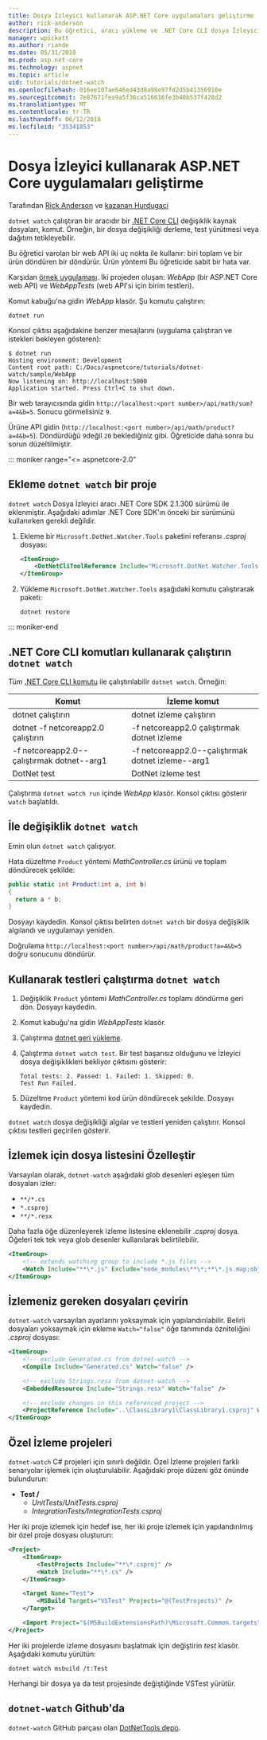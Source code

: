 ```yaml
---
title: Dosya İzleyici kullanarak ASP.NET Core uygulamaları geliştirme
author: rick-anderson
description: Bu öğretici, aracı yükleme ve .NET Core CLI dosya İzleyici (dotnet izleme) bir ASP.NET Core uygulamada kullanma gösterilmektedir.
manager: wpickett
ms.author: riande
ms.date: 05/31/2018
ms.prod: asp.net-core
ms.technology: aspnet
ms.topic: article
uid: tutorials/dotnet-watch
ms.openlocfilehash: 016ee107ae646ed43d8a98e97fd2d5b41356910e
ms.sourcegitcommit: 7e87671fea9a5f36ca516616fe3b40b537f428d2
ms.translationtype: MT
ms.contentlocale: tr-TR
ms.lasthandoff: 06/12/2018
ms.locfileid: "35341853"
---
```

# <a name="develop-aspnet-core-apps-using-a-file-watcher"></a>Dosya İzleyici kullanarak ASP.NET Core uygulamaları geliştirme

Tarafından [Rick Anderson](https://twitter.com/RickAndMSFT) ve [kazanan Hurdugaci](https://twitter.com/victorhurdugaci)

`dotnet watch` çalıştıran bir aracıdır bir [.NET Core CLI](/dotnet/core/tools) değişiklik kaynak dosyaları, komut. Örneğin, bir dosya değişikliği derleme, test yürütmesi veya dağıtım tetikleyebilir.

Bu öğretici varolan bir web API iki uç nokta ile kullanır: biri toplam ve bir ürün döndüren bir döndürür. Ürün yöntemi Bu öğreticide sabit bir hata var.

Karşıdan [örnek uygulaması](https://github.com/aspnet/Docs/tree/master/aspnetcore/tutorials/dotnet-watch/sample). İki projeden oluşan: *WebApp* (bir ASP.NET Core web API) ve *WebAppTests* (web API'si için birim testleri).

Komut kabuğu'na gidin *WebApp* klasör. Şu komutu çalıştırın:

```console
dotnet run
```

Konsol çıktısı aşağıdakine benzer mesajlarını (uygulama çalıştıran ve istekleri bekleyen gösteren):

```console
$ dotnet run
Hosting environment: Development
Content root path: C:/Docs/aspnetcore/tutorials/dotnet-watch/sample/WebApp
Now listening on: http://localhost:5000
Application started. Press Ctrl+C to shut down.
```

Bir web tarayıcısında gidin `http://localhost:<port number>/api/math/sum?a=4&b=5`. Sonucu görmelisiniz `9`.

Ürüne API gidin (`http://localhost:<port number>/api/math/product?a=4&b=5`). Döndürdüğü `9`değil `20` beklediğiniz gibi. Öğreticide daha sonra bu sorun düzeltilmiştir.

::: moniker range="<= aspnetcore-2.0"

## <a name="add-dotnet-watch-to-a-project"></a>Ekleme `dotnet watch` bir proje

`dotnet watch` Dosya İzleyici aracı .NET Core SDK 2.1.300 sürümü ile eklenmiştir. Aşağıdaki adımlar .NET Core SDK'ın önceki bir sürümünü kullanırken gerekli değildir.

1. Ekleme bir `Microsoft.DotNet.Watcher.Tools` paketini referansı *.csproj* dosyası:

    ```xml
    <ItemGroup>
        <DotNetCliToolReference Include="Microsoft.DotNet.Watcher.Tools" Version="2.0.0" />
    </ItemGroup>
    ```

1. Yükleme `Microsoft.DotNet.Watcher.Tools` aşağıdaki komutu çalıştırarak paketi:

    ```console
    dotnet restore
    ```

::: moniker-end

## <a name="run-net-core-cli-commands-using-dotnet-watch"></a>.NET Core CLI komutları kullanarak çalıştırın `dotnet watch`

Tüm [.NET Core CLI komutu](/dotnet/core/tools#cli-commands) ile çalıştırılabilir `dotnet watch`. Örneğin:

| Komut | İzleme komut |
| ---- | ----- |
| dotnet çalıştırın | dotnet izleme çalıştırın |
| dotnet -f netcoreapp2.0 çalıştırın | -f netcoreapp2.0 çalıştırmak dotnet izleme |
| -f netcoreapp2.0--çalıştırmak dotnet--arg1 | -f netcoreapp2.0--çalıştırmak dotnet izleme--arg1 |
| DotNet test | DotNet izleme test |

Çalıştırma `dotnet watch run` içinde *WebApp* klasör. Konsol çıktısı gösterir `watch` başlatıldı.

## <a name="make-changes-with-dotnet-watch"></a>İle değişiklik `dotnet watch`

Emin olun `dotnet watch` çalışıyor.

Hata düzeltme `Product` yöntemi *MathController.cs* ürünü ve toplam döndürecek şekilde:

```csharp
public static int Product(int a, int b)
{
  return a * b;
}
```

Dosyayı kaydedin. Konsol çıktısı belirten `dotnet watch` bir dosya değişiklik algılandı ve uygulamayı yeniden.

Doğrulama `http://localhost:<port number>/api/math/product?a=4&b=5` doğru sonucunu döndürür.

## <a name="run-tests-using-dotnet-watch"></a>Kullanarak testleri çalıştırma `dotnet watch`

1. Değişiklik `Product` yöntemi *MathController.cs* toplamı döndürme geri dön. Dosyayı kaydedin.
1. Komut kabuğu'na gidin *WebAppTests* klasör.
1. Çalıştırma [dotnet geri yükleme](/dotnet/core/tools/dotnet-restore).
1. Çalıştırma `dotnet watch test`. Bir test başarısız olduğunu ve İzleyici dosya değişiklikleri bekliyor çıktısını gösterir:

     ```console
     Total tests: 2. Passed: 1. Failed: 1. Skipped: 0.
     Test Run Failed.
     ```

1. Düzeltme `Product` yöntemi kod ürün döndürecek şekilde. Dosyayı kaydedin.

`dotnet watch` dosya değişikliği algılar ve testleri yeniden çalıştırır. Konsol çıktısı testleri geçirilen gösterir.

## <a name="customize-files-list-to-watch"></a>İzlemek için dosya listesini Özelleştir

Varsayılan olarak, `dotnet-watch` aşağıdaki glob desenleri eşleşen tüm dosyaları izler:

* `**/*.cs`
* `*.csproj`
* `**/*.resx`

Daha fazla öğe düzenleyerek izleme listesine eklenebilir *.csproj* dosya. Öğeleri tek tek veya glob desenler kullanılarak belirtilebilir.

```xml
<ItemGroup>
    <!-- extends watching group to include *.js files -->
    <Watch Include="**\*.js" Exclude="node_modules\**\*;**\*.js.map;obj\**\*;bin\**\*" />
</ItemGroup>
```

## <a name="opt-out-of-files-to-be-watched"></a>İzlemeniz gereken dosyaları çevirin

`dotnet-watch` varsayılan ayarlarını yoksaymak için yapılandırılabilir. Belirli dosyaları yoksaymak için ekleme `Watch="false"` öğe tanımında özniteliğini *.csproj* dosyası:

```xml
<ItemGroup>
    <!-- exclude Generated.cs from dotnet-watch -->
    <Compile Include="Generated.cs" Watch="false" />

    <!-- exclude Strings.resx from dotnet-watch -->
    <EmbeddedResource Include="Strings.resx" Watch="false" />

    <!-- exclude changes in this referenced project -->
    <ProjectReference Include="..\ClassLibrary1\ClassLibrary1.csproj" Watch="false" />
</ItemGroup>
```

## <a name="custom-watch-projects"></a>Özel İzleme projeleri

`dotnet-watch` C# projeleri için sınırlı değildir. Özel İzleme projeleri farklı senaryolar işlemek için oluşturulabilir. Aşağıdaki proje düzeni göz önünde bulundurun:

* **Test /**
  * *UnitTests/UnitTests.csproj*
  * *IntegrationTests/IntegrationTests.csproj*

Her iki proje izlemek için hedef ise, her iki proje izlemek için yapılandırılmış bir özel proje dosyası oluşturun:

```xml
<Project>
    <ItemGroup>
        <TestProjects Include="**\*.csproj" />
        <Watch Include="**\*.cs" />
    </ItemGroup>

    <Target Name="Test">
        <MSBuild Targets="VSTest" Projects="@(TestProjects)" />
    </Target>

    <Import Project="$(MSBuildExtensionsPath)\Microsoft.Common.targets" />
</Project>
```

Her iki projelerde izleme dosyasını başlatmak için değiştirin *test* klasör. Aşağıdaki komutu yürütün:

```console
dotnet watch msbuild /t:Test
```

Herhangi bir dosya ya da test projesinde değiştiğinde VSTest yürütür.

## <a name="dotnet-watch-in-github"></a>`dotnet-watch` Github'da

`dotnet-watch` GitHub parçası olan [DotNetTools depo](https://github.com/aspnet/DotNetTools/tree/dev/src/dotnet-watch).
